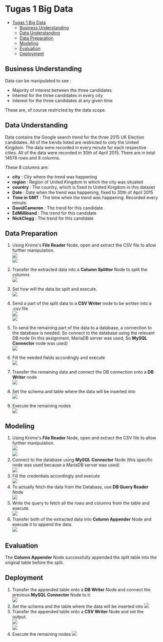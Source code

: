 # Tugas 1 Big Data 

- [Tugas 1 Big Data](#tugas-1-big-data)
  - [Business Understanding](#business-understanding)
  - [Data Understanding](#data-understanding)
  - [Data Preparation](#data-preparation)
  - [Modeling](#modeling)
  - [Evaluation](#evaluation)
  - [Deployment](#deployment)

## Business Understanding

Data can be manipulated to see :  
- Majority of interest between the three candidates
- Interest for the three candidates in every city
- Interest for the three candidates at any given time  

These are, of course restricted by the data scope.

## Data Understanding

Data contains the Google search trend for the three 2015 UK Election candidates. All of the trends listed are restricted to only the United Kingdom. The data were recorded in every minute for each respective cities. All of the data were recorded in 30th of April 2015. There are in total 14578 rows and 8 columns.

These 8 columns are:

- **city**  : City where the trend was happening
- **region**   : Region of United Kingdom in which the city was situated
- **country** : The country, which is fixed to United Kingdom in this dataset
- **Date**  : Date when the trend was happening, fixed to 30th of April 2015
- **Time in GMT** : The time when the trend was happening. Recorded every minute.
- **DavidCameron** : The trend for this candidate
- **EdMilliband** : The trend for this candidate
- **NickClegg** : The trend for this candidate

## Data Preparation

1. Using Knime's **File Reader** Node, open and extract the CSV file to allow further manipulation.  
![](img/a1.png)  
![](img/a2(1).png)  

2. Transfer the extracted data into a **Column Splitter** Node to split the columns  
![](img/a3.png)  
3. Set how will the data be split and execute.  
![](img/a3(1).png)  
4. Send a part of the split data to a **CSV Writer** node to be written into a .csv file  
![](img/a4.png)  
![](img/a5.png)  
5. To send the remaining part of the data to a database, a connection to the database is needed. So connect to the database using the relevant DB node (In this assignment, MariaDB server was used, So **MySQL Connector** node was used)  
![](img/a7.png) 
6. Fill the needed fields accordingly and execute  
![](img/a6.png)
7. Transfer the remaining data and connect the DB connection onto a **DB Writer** node  
![](img/a8.png)
8. Set the schema and table where the data will be inserted into  
![](img/a9.png)
9. Execute the remaining nodes  
![](img/afinal.png)
## Modeling

1. Using Knime's **File Reader** Node, open and extract the CSV file to allow further manipulation.  
![](img/b1.png)  
![](img/b2.png)  
2. Connect to the database using **MySQL Connector** Node (this specific node was used because a MariaDB server was used)  
![](img/b3.png)  
3. Fill the credentials accordingly and execute  
![](img/b4.png)  
4. To actually fetch the data from the Database, use **DB Query Reader** Node  
![](img/b5.png)  
5. Write the query to fetch all the rows and columns from the table and execute.  
![](img/b6.png)  
6. Transfer both of the extracted data into **Column Appender** Node and execute it to append the data.  
![](img/b7.png)  


## Evaluation

The **Column Appender** Node successfully appended the split table into the original table before the split.

## Deployment

1. Transfer the appended table onto a **DB Writer** Node and connect the previous **MySQL Connector** Node to it.  
![](img/b8.png)
2. Set the schema and the table where the data will be inserted into
![](img/b9.png)
3.  Transfer the appended table onto a **CSV Writer** Node and set the output.  
![](img/b10.png)  
![](img/b11.png)
4. Execute the remaining nodes
![](img/bfinal.png)